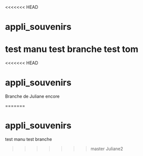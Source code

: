 <<<<<<< HEAD
# appli_souvenirs
test manu
test branche
test tom
=======
<<<<<<< HEAD
# appli_souvenirs
Branche de Juliane encore

=======
# appli_souvenirs
test manu
test branche
>>>>>>> master
>>>>>>> Juliane2
